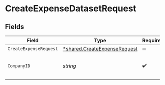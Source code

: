 # CreateExpenseDatasetRequest


## Fields

| Field                                                                       | Type                                                                        | Required                                                                    | Description                                                                 | Example                                                                     |
| --------------------------------------------------------------------------- | --------------------------------------------------------------------------- | --------------------------------------------------------------------------- | --------------------------------------------------------------------------- | --------------------------------------------------------------------------- |
| `CreateExpenseRequest`                                                      | [*shared.CreateExpenseRequest](../../models/shared/createexpenserequest.md) | :heavy_minus_sign:                                                          | N/A                                                                         |                                                                             |
| `CompanyID`                                                                 | *string*                                                                    | :heavy_check_mark:                                                          | Unique identifier for a company.                                            | 8a210b68-6988-11ed-a1eb-0242ac120002                                        |